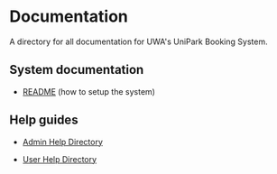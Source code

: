 # Documentation
A directory for all documentation for UWA's UniPark Booking System.

## System documentation

- [README](https://thomcleary.github.io/cits3200-unipark-booking/read_me) (how to setup the system)

## Help guides

- [Admin Help Directory](https://thomcleary.github.io/cits3200-unipark-booking/admin_directory)

- [User Help Directory](https://thomcleary.github.io/cits3200-unipark-booking/user_directory)

<br><br><br>
